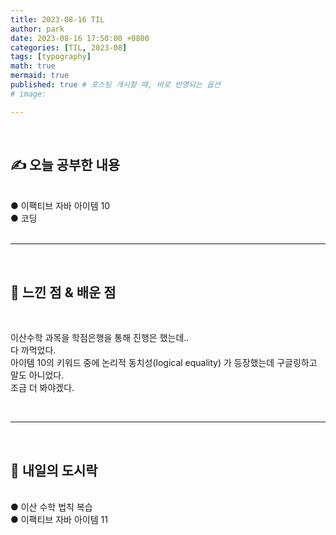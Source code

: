 ```yaml
---
title: 2023-08-16 TIL
author: park
date: 2023-08-16 17:50:00 +0800
categories: [TIL, 2023-08]
tags: [typography]
math: true
mermaid: true
published: true # 포스팅 개시할 때, 바로 반영되는 옵션
# image: 

---
```


<br>

## ✍ 오늘 공부한 내용

<br>
● 이팩티브 자바 아이템 10<br> 
● 코딩<br>
<br>

---

<br>

## 🧠 느낀 점 & 배운 점

<br>

이산수학 과목을 학점은행을 통해 진행은 했는데..<br>
다 까먹었다.<br>
아이템 10의 키워드 중에 논리적 동치성(logical equality) 가 등장했는데 구글링하고 말도 아니었다.<br>
조금 더 봐야겠다.<br>

<br>

---

<br>

## 🍱 내일의 도시락

<br>
● 이산 수학 법칙 복습<br>
● 이팩티브 자바 아이템 11<br>
<br>